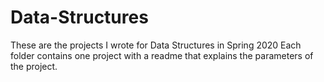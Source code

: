 # Data-Structures
These are the projects I wrote for Data Structures in Spring 2020
Each folder contains one project with a readme that explains the
parameters of the project.
